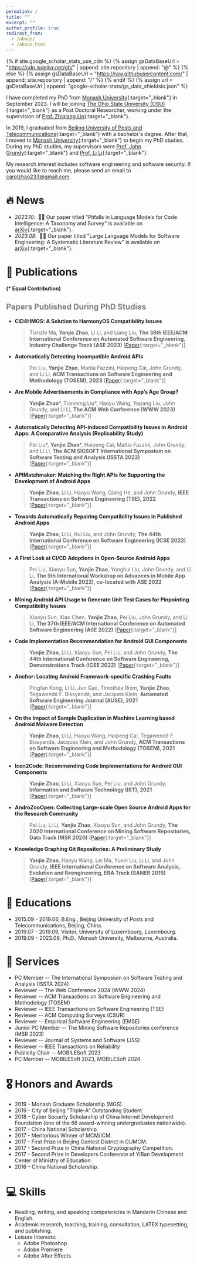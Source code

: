 ```yaml
---
permalink: /
title: ""
excerpt: ""
author_profile: true
redirect_from: 
  - /about/
  - /about.html
---
```


{% if site.google_scholar_stats_use_cdn %}
{% assign gsDataBaseUrl = "https://cdn.jsdelivr.net/gh/" | append: site.repository | append: "@" %}
{% else %}
{% assign gsDataBaseUrl = "https://raw.githubusercontent.com/" | append: site.repository | append: "/" %}
{% endif %}
{% assign url = gsDataBaseUrl | append: "google-scholar-stats/gs_data_shieldsio.json" %}

<span class='anchor' id='about-me'></span>

I have completed my PhD from [Monash University](https://www.monash.edu/){:target="_blank"} in September 2023. I will be joining [The Ohio State University (OSU)](https://www.osu.edu/){:target="_blank"} as a Post Doctoral Researcher, working under the supervision of [Prof. Zhiqiang Lin](https://web.cse.ohio-state.edu/~lin.3021/){:target="_blank"}.

In 2019, I graduated from [Beijing University of Posts and Telecommunications](https://www.bupt.edu.cn/){:target="_blank"} with a bachelor's degree. After that, I moved to [Monash University](https://www.monash.edu/){:target="_blank"} to begin my PhD studies. During my PhD studies, my supervisors were [Prof. John Grundy](https://sites.google.com/site/johncgrundy/){:target="_blank"} and [Prof. Li Li](http://lilicoding.github.io/){:target="_blank"}. 

My research interest includes software engineering and software security.
If you would like to reach me, please send an email to <a href="mailto:Yanjie.Zhao@monash.edu">carolzhao233@gmail.com</a>.


# 🔥 News
- *2023.10*: &nbsp;🎉🎉 Our paper titled "Pitfalls in Language Models for Code Intelligence: A Taxonomy and Survey" is available on [arXiv](https://arxiv.org/abs/2310.17903){:target="_blank"}.
- *2023.08*: &nbsp;🎉🎉 Our paper titled "Large Language Models for Software Engineering: A Systematic Literature Review" is available on [arXiv](https://arxiv.org/abs/2308.10620){:target="_blank"}.

  
# 📝 Publications 

**(\* Equal Contribution)**
## <span style="color:grey">Papers Published During PhD Studies</span> 

* **CiD4HMOS: A Solution to HarmonyOS Compatibility Issues**
    > Tianzhi Ma, **Yanjie Zhao**, Li Li, and Liang Liu, **The 38th IEEE/ACM International Conference on Automated Software Engineering, Industry Challenge Track (ASE 2023)** [[Paper](){:target="_blank"}]


* **Automatically Detecting Incompatible Android APIs**
    > Pei Liu, **Yanjie Zhao**, Mattia Fazzini, Haipeng Cai, John Grundy, and Li Li, **ACM Transactions on Software Engineering and Methodology (TOSEM), 2023** [[Paper](){:target="_blank"}]

* **Are Mobile Advertisements in Compliance with App’s Age Group?**
    > **Yanjie Zhao**\*, Tianming Liu\*, Haoyu Wang, Yepang Liu, John Grundy, and Li Li, **The ACM Web Conference (WWW 2023)** [[Paper](){:target="_blank"}]


* **Automatically Detecting API-induced Compatibility Issues in Android Apps: A Comparative Analysis (Replicability Study)**
    > Pei Liu\*, **Yanjie Zhao**\*, Haipeng Cai, Mattia Fazzini, John Grundy, and Li Li, **The ACM SIGSOFT International Symposium on Software Testing and Analysis (ISSTA 2022)** [[Paper](http://YanjieZhao96.github.io/files/liu2022automatically.pdf){:target="_blank"}]


* **APIMatchmaker: Matching the Right APIs for Supporting the Development of Android Apps**
    > **Yanjie Zhao**, Li Li, Haoyu Wang, Qiang He, and John Grundy, **IEEE Transactions on Software Engineering (TSE), 2022** [[Paper](http://YanjieZhao96.github.io/files/zhao2022apimatchmaker.pdf){:target="_blank"}]
    

* **Towards Automatically Repairing Compatibility Issues in Published Android Apps**
    > **Yanjie Zhao**, Li Li, Kui Liu, and John Grundy, **The 44th International Conference on Software Engineering (ICSE 2022)** [[Paper](http://YanjieZhao96.github.io/files/zhao2022towards.pdf){:target="_blank"}]


* **A First Look at CI/CD Adoptions in Open-Source Android Apps**
    > Pei Liu, Xiaoyu Sun, **Yanjie Zhao**, Yonghui Liu, John Grundy, and Li Li, **The 5th International Workshop on Advances in Mobile App Analysis (A-Mobile 2022), co-located with ASE 2022** [[Paper](http://YanjieZhao96.github.io/files/liu2022first.pdf){:target="_blank"}]
    

* **Mining Android API Usage to Generate Unit Test Cases for Pinpointing Compatibility Issues**
    > Xiaoyu Sun, Xiao Chen, **Yanjie Zhao**, Pei Liu, John Grundy, and Li Li, **The 37th IEEE/ACM International Conference on Automated Software Engineering (ASE 2022)** [[Paper](http://YanjieZhao96.github.io/files/sun2022mining.pdf){:target="_blank"}]


* **Code Implementation Recommendation for Android GUI Components**
    > **Yanjie Zhao**, Li Li, Xiaoyu Sun, Pei Liu, and John Grundy, **The 44th International Conference on Software Engineering, Demonstrations Track (ICSE 2022)** [[Paper](http://YanjieZhao96.github.io/files/zhao2022code.pdf){:target="_blank"}]


* **Anchor: Locating Android Framework-specific Crashing Faults**
    > Pingfan Kong, Li Li, Jun Gao, Timothée Riom, **Yanjie Zhao**, Tegawendé F. Bissyandé, and Jacques Klein, **Automated Software Engineering Journal (AUSE), 2021** [[Paper](http://YanjieZhao96.github.io/files/kong2021anchor.pdf){:target="_blank"}]


* **On the Impact of Sample Duplication in Machine Learning based Android Malware Detection**
    > **Yanjie Zhao**, Li Li, Haoyu Wang, Haipeng Cai, Tegawendé F. Bissyandé, Jacques Klein, and John Grundy, **ACM Transactions on Software Engineering and Methodology (TOSEM), 2021** [[Paper](http://YanjieZhao96.github.io/files/zhao2021impact.pdf){:target="_blank"}]
    

* **Icon2Code: Recommending Code Implementations for Android GUI Components**
    > **Yanjie Zhao**, Li Li, Xiaoyu Sun, Pei Liu, and John Grundy, **Information and Software Technology (IST), 2021** [[Paper](http://YanjieZhao96.github.io/files/zhao2021icon2code.pdf){:target="_blank"}]
    

* **AndroZooOpen: Collecting Large-scale Open Source Android Apps for the Research Community**
    > Pei Liu, Li Li, **Yanjie Zhao**, Xiaoyu Sun, and John Grundy, **The 2020 International Conference on Mining Software Repositories, Data Track (MSR 2020)** [[Paper](http://YanjieZhao96.github.io/files/liu2020androzooopen.pdf){:target="_blank"}]
    

* **Knowledge Graphing Git Repositories: A Preliminary Study**
    > **Yanjie Zhao**, Haoyu Wang, Lei Ma, Yuxin Liu, Li Li, and John Grundy, **IEEE International Conference on Software Analysis, Evolution and Reengineering, ERA Track (SANER 2019)** [[Paper](http://YanjieZhao96.github.io/files/zhao2019knowledge.pdf){:target="_blank"}]


<!-- - [Lorem ipsum dolor sit amet, consectetur adipiscing elit. Vivamus ornare aliquet ipsum, ac tempus justo dapibus sit amet](https://github.com), A, B, C, **CVPR 2020** -->


# 📖 Educations
* 2015.09 - 2019.06, B.Eng., Beĳing University of Posts and Telecommunications, Beijing, China.
* 2019.07 - 2019.09, Visitor, University of Luxembourg, Luxembourg.
* 2019.09 - 2023.09, Ph.D., Monash University, Melbourne, Australia.


# 📒 Services
* PC Member -- The International Symposium on Software Testing and Analysis (ISSTA 2024)
* Reviewer -- The Web Conference 2024 (WWW 2024)
* Reviewer -- ACM Transactions on Software Engineering and Methodology (TOSEM)
* Reviewer -- IEEE Transactions on Software Engineering (TSE)
* Reviewer -- ACM Computing Surveys (CSUR)
* Reviewer -- Empirical Software Engineering (EMSE)
* Junior PC Member -- The Mining Software Repositories conference (MSR 2023)
* Reviewer -- Journal of Systems and Software (JSS)
* Reviewer -- IEEE Transactions on Reliability
* Publicity Chair -- MOBILESoft 2023
* PC Member -- MOBILESoft 2023, MOBILESoft 2024
 

# 🎖 Honors and Awards
* 2019 - Monash Graduate Scholarship (MGS).
* 2019 - City of Beijing "Triple-A" Outstanding Student.
* 2018 - Cyber Security Scholarship of China Internet Development Foundation (one of the 66 award-winning undergraduates nationwide).
* 2017 - China National Scholarship.
* 2017 - Meritorious Winner of MCM/ICM.
* 2017 - First Prize in Beĳing Contest District in CUMCM.
* 2017 - Second Prize in China National Cryptography Competition.
* 2017 - Second Prize in Developers Conference of YiBan Development Center of Ministry of Education.
* 2016 - China National Scholarship.
 

# 💻 Skills
* Reading, writing, and speaking competencies in Mandarin Chinese and English.
* Academic research, teaching, training, consultation, LATEX typesetting, and publishing.
* Leisure Interests:
  * Adobe Photoshop
  * Adobe Premiere
  * Adobe After Effects
